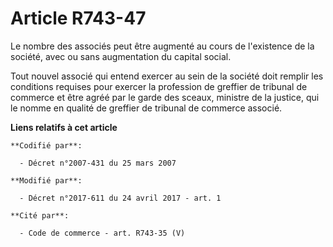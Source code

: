 # Article R743-47

Le nombre des associés peut être augmenté au cours de l'existence de la société, avec ou sans augmentation du capital social.

Tout nouvel associé qui entend exercer au sein de la société doit remplir les conditions requises pour exercer la profession
de greffier de tribunal de commerce et être agréé par le garde des sceaux, ministre de la justice, qui le nomme en qualité de
greffier de tribunal de commerce associé.

**Liens relatifs à cet article**

	**Codifié par**:

	  - Décret n°2007-431 du 25 mars 2007

	**Modifié par**:

	  - Décret n°2017-611 du 24 avril 2017 - art. 1

	**Cité par**:

	  - Code de commerce - art. R743-35 (V)
